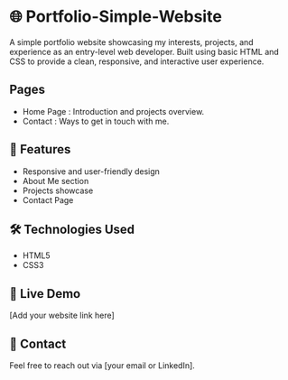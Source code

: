 # 🌐 Portfolio-Simple-Website

A simple portfolio website showcasing my interests, projects, and experience as an entry-level web developer. Built using basic HTML and CSS to provide a clean, responsive, and interactive user experience.

## Pages
- Home Page : Introduction and projects overview.
- Contact : Ways to get in touch with me.
  
## 🚀 Features  
- Responsive and user-friendly design  
- About Me section  
- Projects showcase  
- Contact Page  

## 🛠️ Technologies Used  
- HTML5  
- CSS3  

## 📌 Live Demo  
[Add your website link here]  

## 📩 Contact  
Feel free to reach out via [your email or LinkedIn].  
